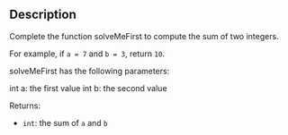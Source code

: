 ## Description
Complete the function solveMeFirst to compute the sum of two integers.

For example, if `a = 7` and `b = 3`, return `10`.

solveMeFirst has the following parameters:

int a: the first value
int b: the second value

Returns:
- `int`: the sum of `a` and `b`